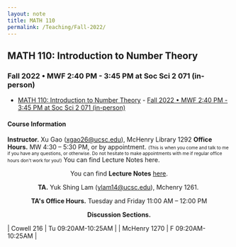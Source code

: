 ```yaml
---
layout: note
title: MATH 110
permalink: /Teaching/Fall-2022/
---
```


## MATH 110: Introduction to Number Theory

### Fall 2022 • MWF 2:40 PM - 3:45 PM at Soc Sci 2 071 (in-person)

- [MATH 110: Introduction to Number Theory](#math-110-introduction-to-number-theory)
		- [Fall 2022 • MWF 2:40 PM - 3:45 PM at Soc Sci 2 071 (in-person)](#fall-2022--mwf-240-pm---345-pm-at-soc-sci-2-071-in-person)


#### Course Information

**Instructor.** Xu Gao (<xgao26@ucsc.edu>), McHenry Library 1292
**Office Hours.** MW 4:30 – 5:30 PM, or by appointment.
<font size="1">(This is when you come and talk to me if you have any questions, or otherwise. Do not hesitate to make appointments with me if regular office hours don't work for you!)</font> 
You can find Lecture Notes here.
<p style="text-align: center;">You can find <strong>Lecture Notes</strong> <a title="Lecture Notes" href="https://github.com/GauSyu/MathTeachingMaterials/tree/main/Fall%202022%20MATH%20110%20UCSC/Lecture%20Notes">here</a>.</p>
<p style="text-align: center;"><strong>TA.</strong> Yuk Shing Lam (<a class="inline_disabled" href="mailto:ylam14@ucsc.edu" target="_blank" rel="noopener">ylam14@ucsc.edu</a>), Mchenry 1261.&nbsp;</p>
<p style="text-align: center;"><strong>TA's Office Hours.</strong> Tuesday and Friday 11:00 AM &ndash; 12:00 PM</p>

<p style="text-align: center;"><strong>Discussion Sections.</strong></p>

| Cowell 216 | Tu 09:20AM-10:25AM |
| McHenry 1270 | F 09:20AM-10:25AM |

